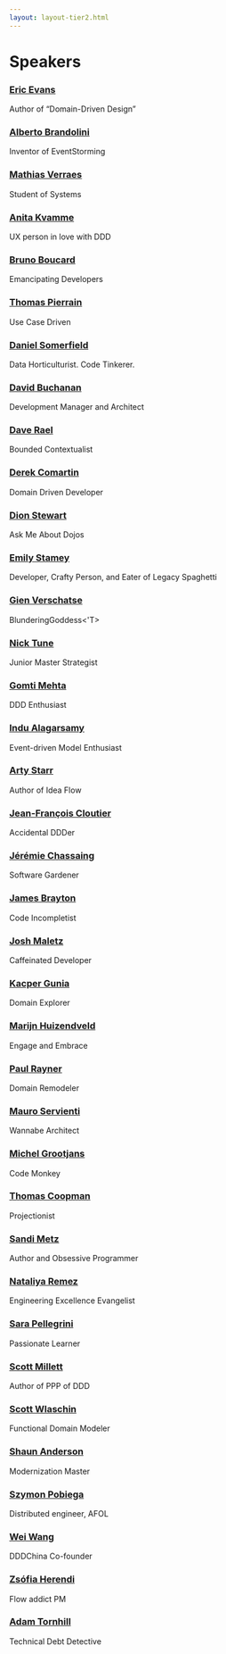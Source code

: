 ```yaml
---
layout: layout-tier2.html
---
```

<div class="container section speakers">
  <h1 class="section-header">Speakers</h1>
  <div class="row">
    <div class="speaker-container">
      <a href="eric-evans.html"><div class="speaker-img eric-evans">
      </div></a>
      <h3><a class="speaker-name" href="eric-evans.html">Eric Evans</a></h3>
      <p class="speaker-details">Author of “Domain-Driven Design”</p>
    </div>
    <div class="speaker-container">
      <a href="alberto-brandolini.html"><div class="speaker-img alberto-brandolini">
      </div></a>
      <h3><a class="speaker-name" href="alberto-brandolini.html">Alberto Brandolini</a></h3>
      <p class="speaker-details">Inventor of EventStorming</p>
    </div>
    <div class="speaker-container">
      <a href="mathias-verraes.html"><div class="speaker-img mathias-verraes">
      </div></a>
      <h3><a class="speaker-name" href="mathias-verraes.html">Mathias Verraes</a></h3>
      <p class="speaker-details">Student of Systems</p>
    </div>
    <div class="speaker-container">
      <a href="anita-kvamme.html"><div class="speaker-img anita-kvamme">
      </div></a>
      <h3><a class="speaker-name" href="anita-kvamme.html">Anita Kvamme</a></h3>
      <p class="speaker-details">UX person in love with DDD</p>
    </div>
  </div>
  <div class="row">
    <div class="speaker-container">
        <a href="bruno-boucard.html"><div class="speaker-img bruno-boucard">
        </div></a>
        <h3><a class="speaker-name" href="bruno-boucard.html">Bruno Boucard</a></h3>
        <p class="speaker-details">Emancipating Developers</p>
    </div>
    <div class="speaker-container">
        <a href="thomas-pierrain.html"><div class="speaker-img thomas-pierrain">
        </div></a>
        <h3><a class="speaker-name" href="thomas-pierrain.html">Thomas Pierrain</a></h3>
        <p class="speaker-details">Use Case Driven</p>
    </div>
    <div class="speaker-container">
      <a href="daniel-somerfield.html"><div class="speaker-img daniel-somerfield">
      </div></a>
      <h3><a class="speaker-name" href="daniel-somerfield.html">Daniel Somerfield</a></h3>
      <p class="speaker-details">Data Horticulturist. Code Tinkerer.</p>
    </div>
    <div class="speaker-container">
        <a href="dave-buchanan.html"><div class="speaker-img dave-buchanan">
        </div></a>
        <h3><a class="speaker-name" href="dave-buchanan.html">David Buchanan</a></h3>
        <p class="speaker-details">Development Manager and Architect</p>
    </div>
  </div>
  <div class="row">
    <div class="speaker-container">
        <a href="dave-rael.html"><div class="speaker-img dave-rael">
        </div></a>
        <h3><a class="speaker-name" href="dave-rael.html">Dave Rael</a></h3>
        <p class="speaker-details">Bounded Contextualist</p>
    </div>
    <div class="speaker-container">
        <a href="derek-comartin.html"><div class="speaker-img derek-comartin">
        </div></a>
        <h3><a class="speaker-name" href="derek-comartin.html">Derek Comartin</a></h3>
        <p class="speaker-details">Domain Driven Developer</p>
    </div>
    <div class="speaker-container">
        <a href="dion-stewart.html"><div class="speaker-img dion-stewart">
        </div></a>
        <h3><a class="speaker-name" href="dion-stewart.html">Dion Stewart</a></h3>
        <p class="speaker-details">Ask Me About Dojos</p>
    </div>
    <div class="speaker-container">
        <a href="emily-stamey.html"><div class="speaker-img emily-stamey">
        </div></a>
        <h3><a class="speaker-name" href="emily-stamey.html">Emily Stamey</a></h3>
        <p class="speaker-details">Developer, Crafty Person, and Eater of Legacy Spaghetti</p>
    </div>
  </div>
  <div class="row">
    <div class="speaker-container">
        <a href="gien-verschatse.html"><div class="speaker-img gien-verschatse">
        </div></a>
        <h3><a class="speaker-name" href="gien-verschatse.html">Gien Verschatse</a></h3>
        <p class="speaker-details">BlunderingGoddess<'T></p>
    </div>
    <div class="speaker-container">
      <a href="nick-tune.html"><div class="speaker-img nick-tune">
      </div></a>
      <h3><a class="speaker-name" href="nick-tune.html">Nick Tune</a></h3>
      <p class="speaker-details">Junior Master Strategist</p>
    </div>
    <div class="speaker-container">
        <a href="gomti-mehta.html"><div class="speaker-img gomti-mehta">
        </div></a>
        <h3><a class="speaker-name" href="gomti-mehta.html">Gomti Mehta</a></h3>
        <p class="speaker-details">DDD Enthusiast</p>
    </div>
    <div class="speaker-container">
        <a href="indu-alagarsamy.html"><div class="speaker-img indu-alagarsamy">
        </div></a>
        <h3><a class="speaker-name" href="indu-alagarsamy.html">Indu Alagarsamy</a></h3>
        <p class="speaker-details">Event-driven Model Enthusiast</p>
    </div>
  </div>
  <div class="row">
    <div class="speaker-container">
        <a href="arty-starr.html"><div class="speaker-img arty-starr">
        </div></a>
        <h3><a class="speaker-name" href="arty-starr.html">Arty Starr</a></h3>
        <p class="speaker-details">Author of Idea Flow</p>
    </div>
    <div class="speaker-container">
      <a href="jean-françois-cloutier.html"><div class="speaker-img jean-françois-cloutier">
      </div></a>
      <h3><a class="speaker-name" href="jean-françois-cloutier.html">Jean-François Cloutier</a></h3>
      <p class="speaker-details">Accidental DDDer</p>
    </div>
    <div class="speaker-container">
      <a href="jérémie-chassaing.html"><div class="speaker-img jérémie-chassaing">
      </div></a>
      <h3><a class="speaker-name" href="jérémie-chassaing.html">Jérémie Chassaing</a></h3>
      <p class="speaker-details">Software Gardener</p>
    </div>
    <div class="speaker-container">
        <a href="james-brayton.html"><div class="speaker-img james-brayton">
        </div></a>
        <h3><a class="speaker-name" href="james-brayton.html">James Brayton</a></h3>
        <p class="speaker-details">Code Incompletist</p>
    </div>
  </div>
  <div class="row">
    <div class="speaker-container">
      <a href="josh-maletz.html"><div class="speaker-img josh-maletz">
      </div></a>
      <h3><a class="speaker-name" href="josh-maletz.html">Josh Maletz</a></h3>
      <p class="speaker-details">Caffeinated Developer</p>
    </div>
    <div class="speaker-container">
      <a href="kacper-gunia.html"><div class="speaker-img kacper-gunia">
      </div></a>
      <h3><a class="speaker-name" href="kacper-gunia.html">Kacper Gunia</a></h3>
      <p class="speaker-details">Domain Explorer</p>
    </div>
    <div class="speaker-container">
        <a href="marijn-huizendveld.html"><div class="speaker-img marijn-huizendveld">
        </div></a>
        <h3><a class="speaker-name" href="marijn-huizendveld.html">Marijn Huizendveld</a></h3>
        <p class="speaker-details">Engage and Embrace</p>
    </div>
    <div class="speaker-container">
        <a href="paul-rayner.html"><div class="speaker-img paul-rayner">
        </div></a>
        <h3><a class="speaker-name" href="paul-rayner.html">Paul Rayner</a></h3>
        <p class="speaker-details">Domain Remodeler</p>
    </div>
  </div>
  <div class="row">
    <div class="speaker-container">
      <a href="mauro-servienti.html"><div class="speaker-img mauro-servienti">
      </div></a>
      <h3><a class="speaker-name" href="mauro-servienti.html">Mauro Servienti</a></h3>
      <p class="speaker-details">Wannabe Architect</p>
    </div>
    <div class="speaker-container">
      <a href="michel-grootjans.html"><div class="speaker-img michel-grootjans">
      </div></a>
      <h3><a class="speaker-name" href="michel-grootjans.html">Michel Grootjans</a></h3>
      <p class="speaker-details">Code Monkey</p>
    </div>
    <div class="speaker-container">
      <a href="thomas-coopman.html"><div class="speaker-img thomas-coopman">
      </div></a>
      <h3><a class="speaker-name" href="thomas-coopman.html">Thomas Coopman</a></h3>
      <p class="speaker-details">Projectionist</p>
    </div>
    <div class="speaker-container">
      <a href="sandi-metz.html"><div class="speaker-img sandi-metz">
      </div></a>
      <h3><a class="speaker-name" href="sandi-metz.html">Sandi Metz</a></h3>
      <p class="speaker-details">Author and Obsessive Programmer</p>
    </div>
  </div>
  <div class="row">
    <div class="speaker-container">
        <a href="nataliya-remez.html"><div class="speaker-img nataliya-remez">
        </div></a>
        <h3><a class="speaker-name" href="nataliya-remez.html">Nataliya Remez</a></h3>
        <p class="speaker-details">Engineering Excellence Evangelist</p>
    </div>
    <div class="speaker-container">
      <a href="sara-pellegrini.html"><div class="speaker-img sara-pellegrini">
      </div></a>
      <h3><a class="speaker-name" href="sara-pellegrini.html">Sara Pellegrini</a></h3>
      <p class="speaker-details">Passionate Learner</p>
    </div>
    <div class="speaker-container">
      <a href="scott-millett.html"><div class="speaker-img scott-millett">
      </div></a>
      <h3><a class="speaker-name" href="scott-millett.html">Scott Millett</a></h3>
      <p class="speaker-details">Author of PPP of DDD</p>
    </div>
    <div class="speaker-container">
      <a href="scott-wlaschin.html"><div class="speaker-img scott-wlaschin">
      </div></a>
      <h3><a class="speaker-name" href="scott-wlaschin.html">Scott Wlaschin</a></h3>
      <p class="speaker-details">Functional Domain Modeler</p>
    </div>
  </div>
  <div class="row">
    <div class="speaker-container">
        <a href="shaun-anderson.html"><div class="speaker-img shaun-anderson">
        </div></a>
        <h3><a class="speaker-name" href="shaun-anderson.html">Shaun Anderson</a></h3>
        <p class="speaker-details">Modernization Master</p>
    </div>
    <div class="speaker-container">
      <a href="szymon-pobiega.html"><div class="speaker-img szymon-pobiega">
      </div></a>
      <h3><a class="speaker-name" href="szymon-pobiega.html">Szymon Pobiega</a></h3>
      <p class="speaker-details">Distributed engineer, AFOL</p>
    </div>
    <div class="speaker-container">
      <a href="wei-wang.html"><div class="speaker-img wei-wang">
      </div></a>
      <h3><a class="speaker-name" href="wei-wang.html">Wei Wang</a></h3>
      <p class="speaker-details">DDDChina Co-founder</p>
    </div>
    <div class="speaker-container">
      <a href="zsófia-herendi.html"><div class="speaker-img zsófia-herendi">
      </div></a>
      <h3><a class="speaker-name" href="zsófia-herendi.html">Zsófia Herendi</a></h3>
      <p class="speaker-details">Flow addict PM</p>
    </div>
  </div>
  <div class="row">
    <div class="speaker-container">
        <a href="adam-tornhill.html"><div class="speaker-img adam-tornhill">
        </div></a>
        <h3><a class="speaker-name" href="adam-tornhill.html">Adam Tornhill</a></h3>
        <p class="speaker-details">Technical Debt Detective</p>
    </div>
  </div>
</div>
